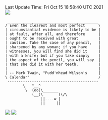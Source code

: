 Last Update Time: 
Fri Oct 15 18:58:40 UTC 2021
<br>![](https://img.shields.io/badge/%E5%A4%A7%E5%AE%B6-%E5%AE%89%E5%AE%89-green)<br>
```
 _________________________________________
/ Even the clearest and most perfect      \
| circumstantial evidence is likely to be |
| at fault, after all, and therefore      |
| ought to be received with great         |
| caution. Take the case of any pencil,   |
| sharpened by any woman; if you have     |
| witnesses, you will find she did it     |
| with a knife; but if you take simply    |
| the aspect of the pencil, you will say  |
| that she did it with her teeth.         |
|                                         |
| -- Mark Twain, "Pudd'nhead Wilson's     |
\ Calendar"                               /
 -----------------------------------------
        \   ^__^
         \  (oo)\_______
            (__)\       )\/\
                ||----w |
                ||     ||
```
![](https://github-readme-stats.vercel.app/api?username=chenlitw)
![](https://github-readme-stats.vercel.app/api/top-langs/?username=chenlitw)
